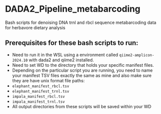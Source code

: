 # DADA2_Pipeline_metabarcoding
Bash scripts for denoising DNA trnl and rbcl sequence metabarcoding data for herbavore dietary analysis
## Prerequisites for these bash scripts to run:

- Need to run it in the WSL using a environment called `qiime2-amplicon-2024.10` with dada2 and qiime2 installed.
- Need to set WD to the directory that holds your specific manifest files.
- Depending on the particular script you are running, you need to name your manifest TSV files exactly the same as mine and also make sure they are have unix format file paths:
- `elephant_manifest_rbcl.tsv`
- `elephant_manifest_trnl.tsv`
- `impala_manifest_rbcl.tsv`
- `impala_manifest_trnl.tsv`
- All output directories from these scripts will be saved within your WD
